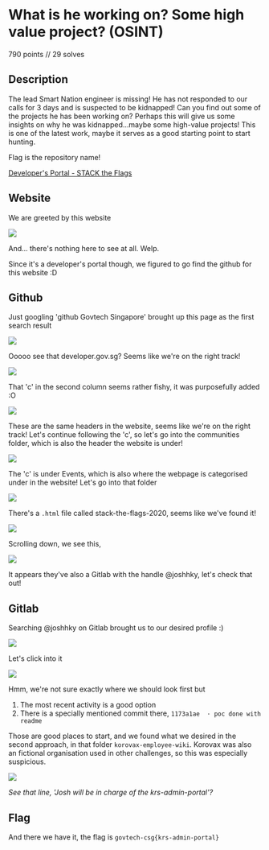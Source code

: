 # What is he working on? Some high value project? (OSINT)

790 points // 29 solves

## Description

The lead Smart Nation engineer is missing! He has not responded to our calls for 3 days and is suspected to be kidnapped! Can you find out some of the projects he has been working on? Perhaps this will give us some insights on why he was kidnapped…maybe some high-value projects! This is one of the latest work, maybe it serves as a good starting point to start hunting. 

Flag is the repository name! 

[Developer's Portal - STACK the Flags ](https://www.developer.tech.gov.sg/communities/events/stack-the-flags-2020)

## Website

We are greeted by this website

![](1.png)

And... there's nothing here to see at all. Welp.



Since it's a developer's portal though, we figured to go find the github for this website :D



## Github

Just googling 'github Govtech Singapore' brought up this page as the first search result

![](2.png)



Ooooo see that developer.gov.sg? Seems like we're on the right track!

![](3.png)



That 'c' in the second column seems rather fishy, it was purposefully added :O

![](4.png)

These are the same headers in the website, seems like we're on the right track! Let's continue following the 'c', so let's go into the communities folder, which is also the header the website is under!

![](5.png)

The 'c' is under Events, which is also where the webpage is categorised under in the website! Let's go into that folder

![](6.png)

There's a `.html` file called stack-the-flags-2020, seems like we've found it!

![](7.png)

Scrolling down, we see this,

![](8.png)

It appears they've also a Gitlab with the handle @joshhky, let's check that out!



## Gitlab

Searching @joshhky on Gitlab brought us to our desired profile :)

![](9.png)

Let's click into it

![](10.png)

Hmm, we're not sure exactly where we should look first but

1. The most recent activity is a good option
2. There is a specially mentioned commit there, `1173a1ae  · poc done with readme`

Those are good places to start, and we found what we desired in the second approach, in that folder `korovax-employee-wiki`. Korovax was also an fictional organisation used in other challenges, so this was especially suspicious.

![](11.png)

*See that line, 'Josh will be in charge of the krs-admin-portal'?*



## Flag

And there we have it, the flag is `govtech-csg{krs-admin-portal}`

